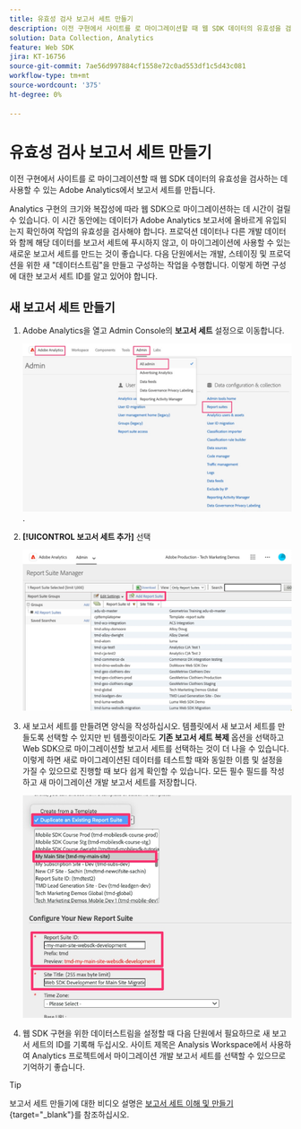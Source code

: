 ```yaml
---
title: 유효성 검사 보고서 세트 만들기
description: 이전 구현에서 사이트를 로 마이그레이션할 때 웹 SDK 데이터의 유효성을 검사하는 데 사용할 수 있는 Adobe Analytics에서 보고서 세트를 만듭니다.
solution: Data Collection, Analytics
feature: Web SDK
jira: KT-16756
source-git-commit: 7ae56d997884cf1558e72c0ad553df1c5d43c081
workflow-type: tm+mt
source-wordcount: '375'
ht-degree: 0%

---
```


# 유효성 검사 보고서 세트 만들기

이전 구현에서 사이트를 로 마이그레이션할 때 웹 SDK 데이터의 유효성을 검사하는 데 사용할 수 있는 Adobe Analytics에서 보고서 세트를 만듭니다.

Analytics 구현의 크기와 복잡성에 따라 웹 SDK으로 마이그레이션하는 데 시간이 걸릴 수 있습니다. 이 시간 동안에는 데이터가 Adobe Analytics 보고서에 올바르게 유입되는지 확인하여 작업의 유효성을 검사해야 합니다. 프로덕션 데이터나 다른 개발 데이터와 함께 해당 데이터를 보고서 세트에 푸시하지 않고, 이 마이그레이션에 사용할 수 있는 새로운 보고서 세트를 만드는 것이 좋습니다. 다음 단원에서는 개발, 스테이징 및 프로덕션을 위한 새 &quot;데이터스트림&quot;을 만들고 구성하는 작업을 수행합니다. 이렇게 하면 구성에 대한 보고서 세트 ID를 알고 있어야 합니다.

## 새 보고서 세트 만들기

1. Adobe Analytics을 열고 Admin Console의 **보고서 세트** 설정으로 이동합니다.

   ![Admin Console](assets/aa-admin-console.jpg).

1. **[!UICONTROL 보고서 세트 추가]** 선택

   ![보고서 세트 추가](assets/add-report-suite.jpg)

1. 새 보고서 세트를 만들려면 양식을 작성하십시오. 템플릿에서 새 보고서 세트를 만들도록 선택할 수 있지만 빈 템플릿이라도 **기존 보고서 세트 복제** 옵션을 선택하고 Web SDK으로 마이그레이션할 보고서 세트를 선택하는 것이 더 나을 수 있습니다. 이렇게 하면 새로 마이그레이션된 데이터를 테스트할 때와 동일한 이름 및 설정을 가질 수 있으므로 진행할 때 보다 쉽게 확인할 수 있습니다. 모든 필수 필드를 작성하고 새 마이그레이션 개발 보고서 세트를 저장합니다.

   ![새 마이그레이션 개발 보고서 세트](assets/new-websdk-validation-report-suite.jpg)

1. 웹 SDK 구현을 위한 데이터스트림을 설정할 때 다음 단원에서 필요하므로 새 보고서 세트의 ID를 기록해 두십시오. 사이트 제목은 Analysis Workspace에서 사용하여 Analytics 프로젝트에서 마이그레이션 개발 보고서 세트를 선택할 수 있으므로 기억하기 좋습니다.

>[!TIP]
>
>보고서 세트 만들기에 대한 비디오 설명은 [보고서 세트 이해 및 만들기](https://experienceleague.adobe.com/ko/docs/analytics-learn/tutorials/intro-to-analytics/analytics-basics/understanding-and-creating-report-suites){target="_blank"}를 참조하십시오.

